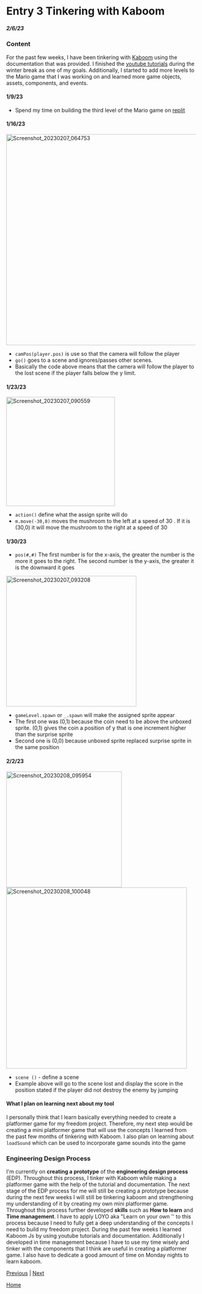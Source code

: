 # Entry 3 Tinkering with Kaboom 
##### 2/6/23
### Content 
For the past few weeks, I have been tinkering with [Kaboom](https://kaboomjs.com/) using the documentation that was provided. I finished the [youtube tutorials](https://youtu.be/2nucjefSr6I) during the winter break as one of my goals. Additionally, I started to add more levels to the Mario game that I was working on and learned more game objects, assets, components, and events. 
#### 1/9/23
* Spend my time on building the third level of the Mario game on [replit](https://replit.com/@lingyingy9447/mario-kaboomjs#game.js) 
#### 1/16/23
<img width="559" alt="Screenshot_20230207_064753" src="https://user-images.githubusercontent.com/91750525/217393074-57eb0292-f46b-49cd-8e66-8169399a3247.png">

* `camPos(player.pos)` is use so that the camera will follow the player 
* `go()` goes to a scene and ignores/passes other scenes.
*  Basically the code above means that the camera will follow the player to the lost scene if the player falls below the y limit. 


#### 1/23/23
<img width="289" alt="Screenshot_20230207_090559" src="https://user-images.githubusercontent.com/91750525/217410397-42600e7f-fea0-4e94-b727-2f34d0fc609e.png">

* `action()`  define what the assign sprite will do 
*  `m.move(-30,0)` moves the mushroom to the left at a speed of 30 . If it is (30,0) it will move the mushroom to the right at a speed of 30  

#### 1/30/23
* `pos(#,#)` The first number is for the x-axis, the greater the number is the more it goes to the right. The second number is the y-axis, the greater it is the downward it goes

<img width="346" alt="Screenshot_20230207_093208" src="https://user-images.githubusercontent.com/91750525/217413858-12f29aaa-b37d-488d-9cef-0efeefc1b94e.png">

* `gameLevel.spawn` or `_.spawn` will make the assigned sprite appear 
* The first one was (0,1) because the coin need to be above the unboxed sprite. (0,1) gives the coin a position of y that is one increment higher than the surprise sprite 
* Second one is (0,0) because unboxed sprite replaced surprise sprite in the same position

#### 2/2/23
<img width="307" alt="Screenshot_20230208_095954" src="https://user-images.githubusercontent.com/91750525/217706919-fd7a5cd1-35af-4cb3-9453-29b06abcfdcb.png">

<img width="480" alt="Screenshot_20230208_100048" src="https://user-images.githubusercontent.com/91750525/217706929-64563210-1823-4d8f-a81c-c773ab7865e7.png">

* `scene ()` - define a scene 
* Example above will go to the scene lost and display the score in the position stated if the player did not destroy the enemy by jumping 

#### What I plan on learning next about my tool 
I personally think that I learn basically everything needed to create a platformer game for my freedom project. Therefore, my next step would be creating a mini platformer game that will use the concepts I learned from the past few months of tinkering with Kaboom. I also plan on learning about `loadSound` which can be used to incorporate game sounds into the game

### Engineering Design Process 
I'm currently on **creating a prototype** of the **engineering design process** (EDP). Throughout this process, I tinker with Kaboom while making a platformer game with the help of the tutorial and documentation. The next stage of the EDP process for me will still be creating a prototype because during the next few weeks I will still be tinkering kaboom and strengthening my understanding of it by creating my own mini platformer game. Throughout this process further developed **skills** such  as **How to learn** and **Time management**. I have to apply LOYO aka "Learn on your own '' to this process because I need to fully get a deep understanding of the concepts I need to build my freedom project. During the past few weeks I learned Kaboom Js by using youtube tutorials and documentation. Additionally I developed in time management because I have to use my time wisely and tinker with the components that I think are useful in creating a platformer game. I also have to dedicate a good amount of time on Monday nights to learn kaboom. 


[Previous](entry02.md) | [Next](entry04.md)

[Home](../README.md)


